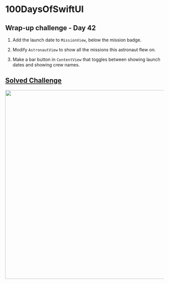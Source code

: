 
# 100DaysOfSwiftUI

## Wrap-up challenge - Day 42

1. Add the launch date to `MissionView`, below the mission badge.

2. Modify `AstronautView` to show all the missions this astronaut flew on.

3. Make a bar button in `ContentView` that toggles between showing launch dates and showing crew names.

## [Solved Challenge](Moonshot)

<p align="center"><img src="Moonshot/img/run-example.gif" height="600px"></p>
